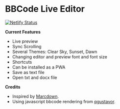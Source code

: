 # BBCode Live Editor
[![Netlify Status](https://api.netlify.com/api/v1/badges/9c3a5902-9208-4039-a08d-984253ded8fd/deploy-status)](https://app.netlify.com/sites/bbcode-editor/deploys)

**Current Features**
* Live preview
* Sync Scrolling
* Several Themes: Clear Sky, Sunset, Dawn
* Changing editor and preview font and font size
* Shortcuts
* Can be installed as a PWA
* Save as text file
* Open txt and docx file

**Credits**
*   Inspired by [Marcdown](https://github.com/liyasthomas/marcdown).
*   Using javascript bbcode rendering from [qgustavor](https://codepen.io/qgustavor/pen/RaZmVR).